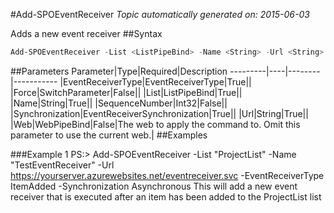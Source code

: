 #Add-SPOEventReceiver
*Topic automatically generated on: 2015-06-03*

Adds a new event receiver
##Syntax
```powershell
Add-SPOEventReceiver -List <ListPipeBind> -Name <String> -Url <String> -EventReceiverType <EventReceiverType> -Synchronization <EventReceiverSynchronization> [-SequenceNumber <Int32>] [-Force [<SwitchParameter>]] [-Web <WebPipeBind>]
```


##Parameters
Parameter|Type|Required|Description
---------|----|--------|-----------
|EventReceiverType|EventReceiverType|True||
|Force|SwitchParameter|False||
|List|ListPipeBind|True||
|Name|String|True||
|SequenceNumber|Int32|False||
|Synchronization|EventReceiverSynchronization|True||
|Url|String|True||
|Web|WebPipeBind|False|The web to apply the command to. Omit this parameter to use the current web.|
##Examples

###Example 1
    PS:> Add-SPOEventReceiver -List "ProjectList" -Name "TestEventReceiver" -Url https://yourserver.azurewebsites.net/eventreceiver.svc -EventReceiverType ItemAdded -Synchronization Asynchronous
This will add a new event receiver that is executed after an item has been added to the ProjectList list
<!-- Ref: D9FA92606FB213730776E3063ACEB3D0 -->